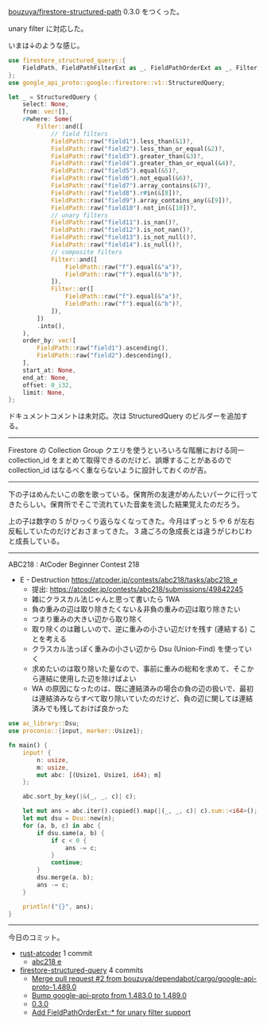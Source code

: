 [bouzuya/firestore-structured-path] 0.3.0 をつくった。

unary filter に対応した。

いまは↓のような感じ。

```rust
use firestore_structured_query::{
    FieldPath, FieldPathFilterExt as _, FieldPathOrderExt as _, Filter,
};
use google_api_proto::google::firestore::v1::StructuredQuery;

let _ = StructuredQuery {
    select: None,
    from: vec![],
    r#where: Some(
        Filter::and([
            // field filters
            FieldPath::raw("field1").less_than(&1)?,
            FieldPath::raw("field2").less_than_or_equal(&2)?,
            FieldPath::raw("field3").greater_than(&3)?,
            FieldPath::raw("field4").greater_than_or_equal(&4)?,
            FieldPath::raw("field5").equal(&5)?,
            FieldPath::raw("field6").not_equal(&6)?,
            FieldPath::raw("field7").array_contains(&7)?,
            FieldPath::raw("field8").r#in(&[8])?,
            FieldPath::raw("field9").array_contains_any(&[9])?,
            FieldPath::raw("field10").not_in(&[10])?,
            // unary filters
            FieldPath::raw("field11").is_nan()?,
            FieldPath::raw("field12").is_not_nan()?,
            FieldPath::raw("field13").is_not_null()?,
            FieldPath::raw("field14").is_null()?,
            // composite filters
            Filter::and([
                FieldPath::raw("f").equal(&"a")?,
                FieldPath::raw("f").equal(&"b")?,
            ]),
            Filter::or([
                FieldPath::raw("f").equal(&"a")?,
                FieldPath::raw("f").equal(&"b")?,
            ]),
        ])
        .into(),
    ),
    order_by: vec![
        FieldPath::raw("field1").ascending(),
        FieldPath::raw("field2").descending(),
    ],
    start_at: None,
    end_at: None,
    offset: 0_i32,
    limit: None,
};
```

ドキュメントコメントは未対応。次は StructuredQuery のビルダーを追加する。

---

Firestore の Collection Group クエリを使うといろいろな階層における同一 collection_id をまとめて取得できるのだけど、誤爆することがあるので collection_id はなるべく重ならないように設計しておくのが吉。

---

下の子はめんたいこの歌を歌っている。保育所の友達がめんたいパークに行ってきたらしい。保育所でそこで流れていた音楽を流した結果覚えたのだろう。

上の子は数字の 5 がひっくり返らなくなってきた。今月はずっと 5 や 6 が左右反転していたのだけどおさまってきた。 3 歳ごろの急成長とは違うがじわじわと成長している。

---

ABC218 : AtCoder Beginner Contest 218

- E - Destruction
  <https://atcoder.jp/contests/abc218/tasks/abc218_e>
  - 提出: <https://atcoder.jp/contests/abc218/submissions/49842245>
  - 雑にクラスカル法じゃんと思って書いたら 1WA
  - 負の重みの辺は取り除きたくない＆非負の重みの辺は取り除きたい
  - つまり重みの大きい辺から取り除く
  - 取り除くのは難しいので、逆に重みの小さい辺だけを残す (連結する) ことを考える
  - クラスカル法っぽく重みの小さい辺から Dsu (Union-Find) を使っていく
  - 求めたいのは取り除いた量なので、事前に重みの総和を求めて、そこから連結に使用した辺を除けばよい
  - WA の原因になったのは、既に連結済みの場合の負の辺の扱いで、最初は連結済みならすべて取り除いていたのだけど、負の辺に関しては連結済みでも残しておけば良かった

```rust
use ac_library::Dsu;
use proconio::{input, marker::Usize1};

fn main() {
    input! {
        n: usize,
        m: usize,
        mut abc: [(Usize1, Usize1, i64); m]
    };

    abc.sort_by_key(|&(_, _, c)| c);

    let mut ans = abc.iter().copied().map(|(_, _, c)| c).sum::<i64>();
    let mut dsu = Dsu::new(n);
    for (a, b, c) in abc {
        if dsu.same(a, b) {
            if c < 0 {
                ans -= c;
            }
            continue;
        }
        dsu.merge(a, b);
        ans -= c;
    }

    println!("{}", ans);
}
```

---

今日のコミット。

- [rust-atcoder](https://github.com/bouzuya/rust-atcoder) 1 commit
  - [abc218 e](https://github.com/bouzuya/rust-atcoder/commit/0ca12cb9afe79441b31de9cfe109c6b9f66e312d)
- [firestore-structured-query](https://github.com/bouzuya/firestore-structured-query) 4 commits
  - [Merge pull request #2 from bouzuya/dependabot/cargo/google-api-proto-1.489.0](https://github.com/bouzuya/firestore-structured-query/commit/5103ffa76df8d26f90725e5622ade591651a054e)
  - [Bump google-api-proto from 1.483.0 to 1.489.0](https://github.com/bouzuya/firestore-structured-query/commit/06f9629a51901d5755763762929753fe9f6aa6d5)
  - [0.3.0](https://github.com/bouzuya/firestore-structured-query/commit/23df71db9b0f489f3ec48fe94e5489af3eb939c9)
  - [Add FieldPathOrderExt::* for unary filter support](https://github.com/bouzuya/firestore-structured-query/commit/b7539b32f0d39bff526a2c00ddf4b05115befd09)

[bouzuya/firestore-structured-path]: https://github.com/bouzuya/firestore-structured-path
